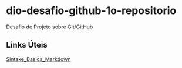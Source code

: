 # dio-desafio-github-1o-repositorio
Desafio de Projeto sobre Git/GitHub

## Links Úteis
[Sintaxe_Basica_Markdown](https://www.markdownguide.org/basic-syntax/)

